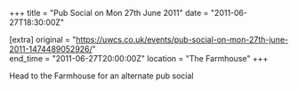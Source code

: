 +++
title = "Pub Social on Mon 27th June 2011"
date = "2011-06-27T18:30:00Z"

[extra]
original = "https://uwcs.co.uk/events/pub-social-on-mon-27th-june-2011-1474489052926/"    
end_time = "2011-06-27T20:00:00Z"
location = "The Farmhouse"
+++

Head to the Farmhouse for an alternate pub social

